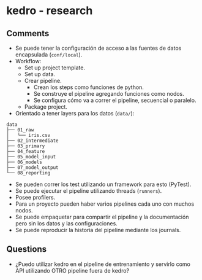 # kedro - research

## Comments

- Se puede tener la configuración de acceso a las fuentes de datos encapsulada (`conf/local`).
- Workflow:
    - Set up project template.
    - Set up data.
    - Crear pipeline.
        - Crean los steps como funciones de python.
        - Se construye el pipeline agregando funciones como nodos.
        - Se configura cómo va a correr el pipeline, secuencial o paralelo.
    - Package project.
- Orientado a tener layers para los datos (`data/`):
```
data
├── 01_raw
│   └── iris.csv
├── 02_intermediate
├── 03_primary
├── 04_feature
├── 05_model_input
├── 06_models
├── 07_model_output
└── 08_reporting
```
- Se pueden correr los test utilizando un framework para esto (PyTest).
- Se puede ejecutar el pipeline utilizando threads (`runners`).
- Posee profilers.
- Para un proyecto pueden haber varios pipelines cada uno con muchos nodos.
- Se puede empaquetar para compartir el pipeline y la documentación pero sin los datos y las configuraciones.
- Se puede reproducir la historia del pipeline mediante los journals.

## Questions
- ¿Puedo utilizar kedro en el pipeline de entrenamiento y servirlo como API utilizando OTRO pipeline fuera de kedro?
